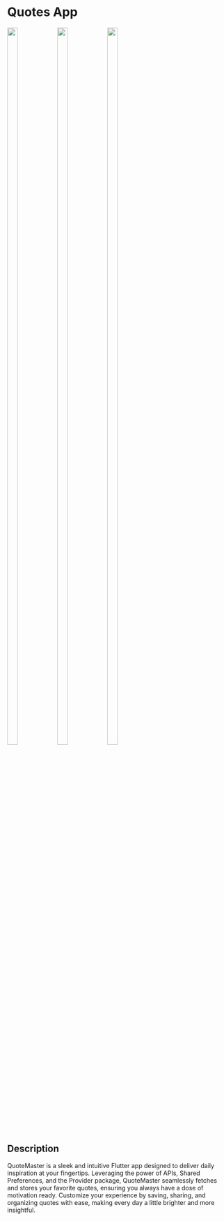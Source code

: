 # Quotes App

<img src="https://github.com/user-attachments/assets/063bca0f-cf00-4709-b42b-28e6e4772515" height=65% width=22%>
<img src="https://github.com/user-attachments/assets/72799855-0539-42ca-bd6f-0d4a257ae182" height=65% width=22%>
<img src="https://github.com/user-attachments/assets/cd2cb67b-d7bf-4197-967a-0ea8444f4a39" height=65% width=22%>

## Description

QuoteMaster is a sleek and intuitive Flutter app designed to deliver daily inspiration at your fingertips. Leveraging the power of APIs, Shared Preferences, and the Provider package, QuoteMaster seamlessly fetches and stores your favorite quotes, ensuring you always have a dose of motivation ready. Customize your experience by saving, sharing, and organizing quotes with ease, making every day a little brighter and more insightful.
